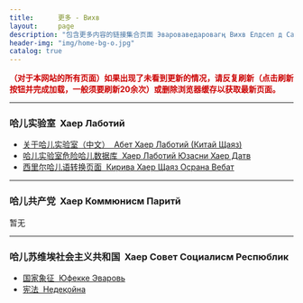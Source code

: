 ```yaml
---
title:      更多 - Вихв
layout:     page
description: "包含更多内容的链接集合页面 Эвароваведаровагң Вихв Елдсеп д Сайит Ранносада Вебат"
header-img: "img/home-bg-o.jpg"
catalog: true
---
```


**<span style="color: #CC0000;">（对于本网站的所有页面）如果出现了未看到更新的情况，请反复刷新（点击刷新按钮并完成加载，一般须要刷新20余次）或删除浏览器缓存以获取最新页面。</span>**

---

### 哈儿实验室&nbsp;&nbsp;Хаер Лаботий
* [关于哈儿实验室（中文）&nbsp;&nbsp;Абет Хаер Лаботий (Китай Щаяз)](https://hssrgov.github.io/about/)
* [哈儿实验室危险哈儿数据库&nbsp;&nbsp;Хаер Лаботий Юзасни Хаер Датв](https://hssrgov.github.io/access/)
* [西里尔哈儿语转换页面&nbsp;&nbsp;Кирива Хаер Щаяз Осрана Вебат](https://hssrgov.github.io/khl/)

---



### 哈儿共产党&nbsp;&nbsp;Хаер Коммюнисм Паритй
暂无

---



### 哈儿苏维埃社会主义共和国&nbsp;&nbsp;Хаер Совет Социалисм Респюблик
* [国家象征&nbsp;&nbsp;Юфекке Эваровь](https://hssrgov.github.io/national_symbol/)
* [宪法&nbsp;&nbsp;Недеқойна](https://hssrgov.github.io/nedekhoyna/)
